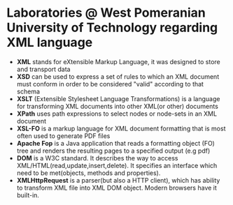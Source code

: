 # Laboratories @ West Pomeranian University of Technology regarding XML language


* __XML__ stands for eXtensible Markup Language, it was designed to store and transport data
* __XSD__ can be used to express a set of rules to which an XML document must conform in order to be considered "valid" according to that schema
* __XSLT__ (Extensible Stylesheet Language Transformations) is a language for transforming XML documents into other XML(or other) documents
* __XPath__ uses path expressions to select nodes or node-sets in an XML document
* __XSL-FO__ is a markup language for XML document formatting that is most often used to generate PDF files
* __Apache Fop__ is a Java application that reads a formatting object (FO) tree and renders the resulting pages to a specified output (e.g pdf)
* __DOM__ is a W3C standard. It describes the way to access XML/HTML(read,update,insert,delete). It specifies an interface which need to be met(objects, methods and properties). 
* __XMLHttpRequest__ is a parser(but also a HTTP client), which has ability to transform XML file into XML DOM object. Modern browsers have it built-in.

